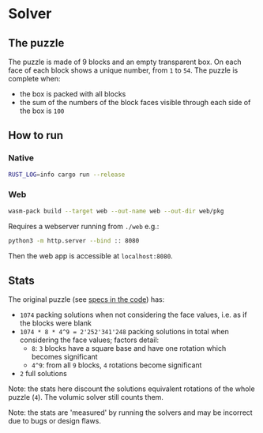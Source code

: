 # Solver

## The puzzle

The puzzle is made of 9 blocks and an empty transparent box.
On each face of each block shows a unique number, from `1` to `54`.
The puzzle is complete when:

* the box is packed with all blocks
* the sum of the numbers of the block faces visible through each side of the box is `100`

## How to run

### Native

```sh
RUST_LOG=info cargo run --release
```

### Web

```sh
wasm-pack build --target web --out-name web --out-dir web/pkg
```

Requires a webserver running from `./web` e.g.:

```sh
python3 -m http.server --bind :: 8080
```

Then the web app is accessible at `localhost:8080`.

## Stats

The original puzzle (see [specs in the code](src/common.rs)) has:

* `1074` packing solutions when not considering the face values, i.e. as if the blocks were blank
* `1074 * 8 * 4^9 = 2'252'341'248` packing solutions in total when considering the face values; factors detail:
    * `8`: `3` blocks have a square base and have one rotation which becomes significant
    * `4^9`: from all `9` blocks, `4` rotations become significant
* `2` full solutions

Note: the stats here discount the solutions equivalent rotations of the whole puzzle (`4`).
The volumic solver still counts them.

Note: the stats are 'measured' by running the solvers and may be incorrect due to bugs or design flaws.
